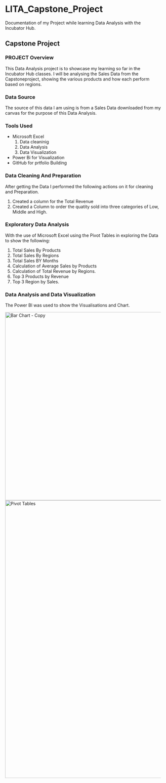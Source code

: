 # LITA_Capstone_Project
Documentation of my Project while learning Data Analysis with the Incubator Hub.
## Capstone Project
### PROJECT Overview
This Data Analysis project is to showcase my learning so far in the Incubator Hub classes. I will be analysing the Sales Data from the Capstoneproject, showing the various products and how each perform based on regions.

### Data Source
The source of this data I am using is from a Sales Data downloaded from my canvas for the purpose of this Data Analysis.

### Tools Used
- Microsoft Excel
  1. Data cleaninig
  2. Data Analysis
  3. Data Visualization
- Power Bi for Visualization
- GitHub for prtfolio Building

### Data Cleaning And Preparation
After getting the Data I performed the following actions on it for cleaning and Preparation.
1. Created a column for the Total Revenue
2. Created a Column to order the quatity sold into three categories of Low, Middle and High.

### Exploratory Data Analysis
With the use of Microsoft Excel using the Pivot Tables in exploring the Data to show the following:
1. Total Sales By Products
2. Total Sales By Regions
3. Total Sales BY Months
4. Calculation of Average Sales by Products
5. Calculation of Total Revenue by Regions.
6. Top 3 Products by Revenue
7. Top 3 Region by Sales.
### Data Analysis and Data Visualization
The Power BI was used to show the Visualisations and Chart.


<img width="609" alt="Bar Chart - Copy" src="https://github.com/user-attachments/assets/3fd168c8-3bb9-46bf-9961-17d07a26a347">


<img width="899" alt="Pivot Tables" src="https://github.com/user-attachments/assets/fd6c3e7e-5811-4dc2-a2e0-e7d89281675c">




